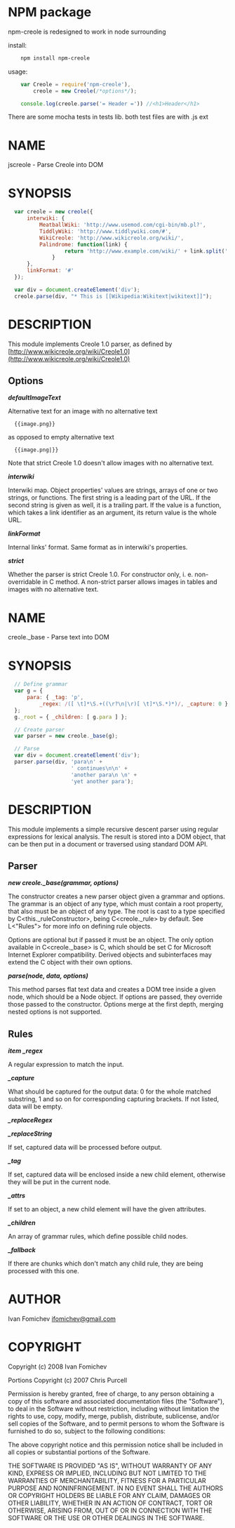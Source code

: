 # NPM package

npm-creole is redesigned to work in node surrounding

install:

```sh
	npm install npm-creole
```

usage:

```javascript
	var Creole = require('npm-creole'),
		creole = new Creole(/*options*/);

	console.log(creole.parse('= Header =')) //<h1>Header</h1>
```

There are some mocha tests in tests lib. both test files are with .js ext

# NAME

jscreole - Parse Creole into DOM

# SYNOPSIS

```javascript
  var creole = new creole({
      interwiki: {
          MeatballWiki: 'http://www.usemod.com/cgi-bin/mb.pl?',
          TiddlyWiki: 'http://www.tiddlywiki.com/#',
          WikiCreole: 'http://www.wikicreole.org/wiki/',
          Palindrome: function(link) {
                  return 'http://www.example.com/wiki/' + link.split('').reverse().join('');
              }
      },
      linkFormat: '#'
  });

  var div = document.createElement('div');
  creole.parse(div, "* This is [[Wikipedia:Wikitext|wikitext]]");
```

# DESCRIPTION

This module implements Creole 1.0 parser, as defined by
[http://www.wikicreole.org/wiki/Creole1.0](http://www.wikicreole.org/wiki/Creole1.0)

## Options

***defaultImageText***

Alternative text for an image with no alternative text

```creole
  {{image.png}}
```

as opposed to empty alternative text

```creole
  {{image.png|}}
```

Note that strict Creole 1.0 doesn't allow images with no alternative text.

***interwiki***

Interwiki map. Object properties' values are strings, arrays of one or two
strings, or functions. The first string is a leading part
of the URL. If the second string is given as well, it is a
trailing part. If the value is a function, which takes a link identifier as an
argument, its return value is the whole URL.

***linkFormat***

Internal links' format. Same format as in interwiki's properties.

***strict***

Whether the parser is strict Creole 1.0. For constructor only, i. e.
non-overridable in C<parse> method. A non-strict parser allows images in tables
and images with no alternative text.

# NAME

creole._base - Parse text into DOM

# SYNOPSIS

```javascript
  // Define grammar
  var g = {
      para: { _tag: 'p',
          _regex: /([ \t]*\S.+((\r?\n|\r)[ \t]*\S.*)*)/, _capture: 0 }
  };
  g._root = { _children: [ g.para ] };

  // Create parser
  var parser = new creole._base(g);

  // Parse
  var div = document.createElement('div');
  parser.parse(div, 'para\n' +
                    ' continues\n\n' +
                    'another para\n \n' +
                    'yet another para');
```

# DESCRIPTION

This module implements a simple recursive descent parser using regular
expressions for lexical analysis. The result is stored into a DOM object,
that can be then put in a document or traversed using standard DOM API.

## Parser

***new creole._base(grammar, options)***

The constructor creates a new parser object given a grammar and options.
The grammar is an object of any type, which must contain a root property,
that also must be an object of any type. The root is cast to a
type specified by C<this._ruleConstructor>, being C<creole._rule>
by default. See L<"Rules"> for more info on defining rule objects.

Options are optional but if passed it must be an object. The only option
available in C<creole._base> is C<forIE>, which should be set C<true> for
Microsoft Internet Explorer compatibility. Derived objects and subinterfaces
may extend the C<options> object with their own options.

***parse(node, data, options)***

This method parses flat text data and creates a DOM tree inside a given node,
which should be a Node object. If options are passed, they override those
passed to the constructor. Options merge at the first depth, merging
nested options is not supported.

## Rules

***item _regex***

A regular expression to match the input.

***_capture***

What should be captured for the output data: 0 for the whole matched substring,
1 and so on for corresponding capturing brackets. If not listed, data will be
empty.

***_replaceRegex***

***_replaceString***

If set, captured data will be processed before output.

***_tag***

If set, captured data will be enclosed inside a new child element, otherwise
they will be put in the current node.

***_attrs***

If set to an object, a new child element will have the given attributes.

***_children***

An array of grammar rules, which define possible child nodes.

***_fallback***

If there are chunks which don't match any child rule, they are being
processed with this one.

# AUTHOR

Ivan Fomichev ifomichev@gmail.com

# COPYRIGHT

  Copyright (c) 2008 Ivan Fomichev

  Portions Copyright (c) 2007 Chris Purcell

  Permission is hereby granted, free of charge, to any person obtaining a copy
  of this software and associated documentation files (the "Software"), to deal
  in the Software without restriction, including without limitation the rights
  to use, copy, modify, merge, publish, distribute, sublicense, and/or sell
  copies of the Software, and to permit persons to whom the Software is
  furnished to do so, subject to the following conditions:

  The above copyright notice and this permission notice shall be included in
  all copies or substantial portions of the Software.

  THE SOFTWARE IS PROVIDED "AS IS", WITHOUT WARRANTY OF ANY KIND, EXPRESS OR
  IMPLIED, INCLUDING BUT NOT LIMITED TO THE WARRANTIES OF MERCHANTABILITY,
  FITNESS FOR A PARTICULAR PURPOSE AND NONINFRINGEMENT. IN NO EVENT SHALL THE
  AUTHORS OR COPYRIGHT HOLDERS BE LIABLE FOR ANY CLAIM, DAMAGES OR OTHER
  LIABILITY, WHETHER IN AN ACTION OF CONTRACT, TORT OR OTHERWISE, ARISING FROM,
  OUT OF OR IN CONNECTION WITH THE SOFTWARE OR THE USE OR OTHER DEALINGS IN
  THE SOFTWARE.
